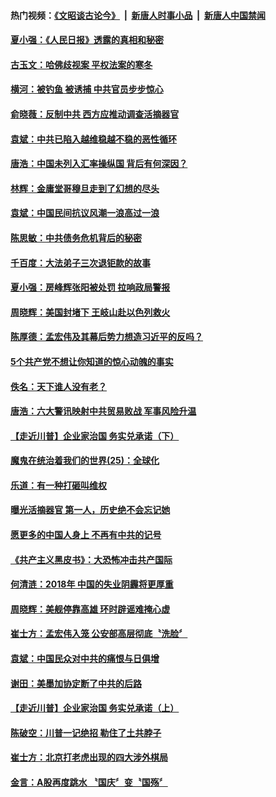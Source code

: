 #### 热门视频：[《文昭谈古论今》](https://github.com/gfw-breaker/wenzhao/blob/master/README.md?t=10210633) &nbsp;|&nbsp; [新唐人时事小品](https://github.com/gfw-breaker/ntdtv-comedy/blob/master/README.md?t=10210633) &nbsp;|&nbsp; [新唐人中国禁闻](https://github.com/gfw-breaker/ntdtv-news/blob/master/README.md?t=10210633)



#### [夏小强：《人民日报》透露的真相和秘密](../pages/news207/a1396072.md?t=10210633) 

#### [古玉文：哈佛歧视案 平权法案的寒冬](../pages/news207/a1396055.md?t=10210633) 

#### [横河：被钓鱼 被诱捕 中共官员步步惊心](../pages/news207/a1396053.md?t=10210633) 

#### [俞晓薇：反制中共 西方应推动调查活摘器官](../pages/news207/a1396051.md?t=10210633) 

#### [袁斌：中共已陷入越维稳越不稳的恶性循环](../pages/news207/a1396050.md?t=10210633) 

#### [唐浩：中国未列入汇率操纵国 背后有何深因？](../pages/news207/a1396049.md?t=10210633) 

#### [林辉：金庸堂哥穆旦走到了幻想的尽头](../pages/news207/a1396048.md?t=10210633) 


#### [袁斌：中国民间抗议风潮一浪高过一浪](../pages/news207/a1395898.md?t=10210633) 

#### [陈思敏：中共债务危机背后的秘密](../pages/news207/a1395897.md?t=10210633) 

#### [千百度：大法弟子三次退钜款的故事](../pages/news207/a1395896.md?t=10210633) 

#### [夏小强：房峰辉张阳被处罚 拉响政局警报](../pages/news207/a1395895.md?t=10210633) 

#### [周晓辉：美国封堵下 王岐山赴以色列救火](../pages/news207/a1395894.md?t=10210633) 

#### [陈厚德：孟宏伟及其幕后势力想造习近平的反吗？](../pages/news207/a1395881.md?t=10210633) 


#### [5个共产党不想让你知道的惊心动魄的事实](../pages/news207/a1395554.md?t=10210633) 

#### [佚名：天下谁人没有老？](../pages/news207/a1395791.md?t=10210633) 

#### [唐浩：六大警讯映射中共贸易败战 军事风险升温](../pages/news207/a1395772.md?t=10210633) 

#### [【走近川普】企业家治国 务实兑承诺（下）](../pages/news207/a1395770.md?t=10210633) 

#### [魔鬼在统治着我们的世界(25)：全球化](../pages/news207/a1395765.md?t=10210633) 

#### [乐道：有一种打砸叫维权](../pages/news207/a1395762.md?t=10210633) 

#### [曝光活摘器官 第一人，历史绝不会忘记她](../pages/news207/a1395721.md?t=10210633) 

#### [愿更多的中国人身上 不再有中共的记号](../pages/news207/a1395718.md?t=10210633) 

#### [《共产主义黑皮书》：大恐怖冲击共产国际](../pages/news207/a1395658.md?t=10210633) 

#### [何清涟：2018年 中国的失业阴霾将更厚重](../pages/news207/a1395657.md?t=10210633) 

#### [周晓辉：美舰停靠高雄 环时辟谣难掩心虚](../pages/news207/a1395656.md?t=10210633) 

#### [崔士方：孟宏伟入笼 公安部高层彻底〝洗脸〞](../pages/news207/a1395655.md?t=10210633) 

#### [袁斌：中国民众对中共的痛恨与日俱增](../pages/news207/a1395654.md?t=10210633) 

#### [谢田：美墨加协定断了中共的后路](../pages/news207/a1395653.md?t=10210633) 

#### [【走近川普】企业家治国 务实兑承诺（上）](../pages/news207/a1395652.md?t=10210633) 

#### [陈破空：川普一记绝招 勒住了土共脖子](../pages/news207/a1395549.md?t=10210633) 

#### [崔士方：北京打老虎出现的四大涉外棋局](../pages/news207/a1395547.md?t=10210633) 

#### [金言：A股再度跳水 〝国庆〞变〝国殇〞](../pages/news207/a1395545.md?t=10210633) 

